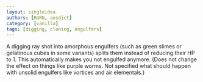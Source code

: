 ```yaml
---
layout: singleidea
authors: [RGRN, aosdict]
category: [vanilla]
tags: [digging, cloning, engulfers]
---
```

A digging ray shot into amorphous engulfers (such as green slimes or gelatinous cubes in some variants) splits them instead of reducing their HP to 1. This automatically makes you not engulfed anymore. (Does not change the effect on things like purple worms. Not specified what should happen with unsolid engulfers like vortices and air elementals.)
